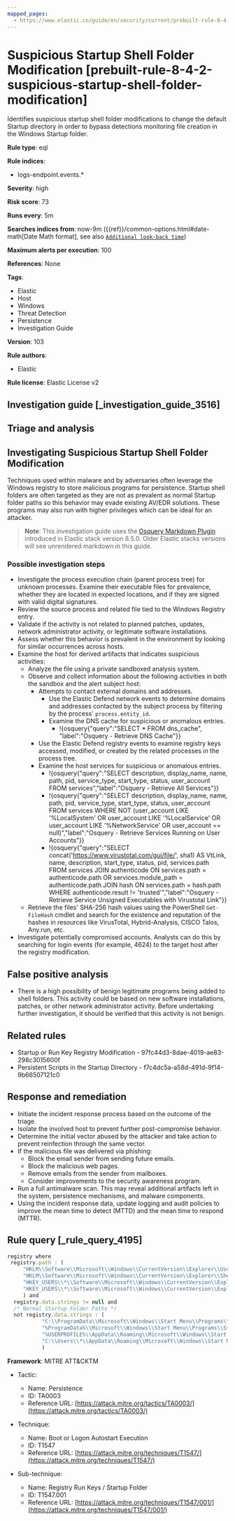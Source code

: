 ```yaml
---
mapped_pages:
  - https://www.elastic.co/guide/en/security/current/prebuilt-rule-8-4-2-suspicious-startup-shell-folder-modification.html
---
```


# Suspicious Startup Shell Folder Modification [prebuilt-rule-8-4-2-suspicious-startup-shell-folder-modification]

Identifies suspicious startup shell folder modifications to change the default Startup directory in order to bypass detections monitoring file creation in the Windows Startup folder.

**Rule type**: eql

**Rule indices**:

* logs-endpoint.events.*

**Severity**: high

**Risk score**: 73

**Runs every**: 5m

**Searches indices from**: now-9m ({{ref}}/common-options.html#date-math[Date Math format], see also [`Additional look-back time`](docs-content://solutions/security/detect-and-alert/create-detection-rule.md#rule-schedule))

**Maximum alerts per execution**: 100

**References**: None

**Tags**:

* Elastic
* Host
* Windows
* Threat Detection
* Persistence
* Investigation Guide

**Version**: 103

**Rule authors**:

* Elastic

**Rule license**: Elastic License v2

## Investigation guide [_investigation_guide_3516]

## Triage and analysis

## Investigating Suspicious Startup Shell Folder Modification

Techniques used within malware and by adversaries often leverage the Windows registry to store malicious programs for persistence. Startup shell folders are often targeted as they are not as prevalent as normal Startup folder paths so this behavior may evade existing AV/EDR solutions. These programs may also run with higher privileges which can be ideal for an attacker.

> **Note**:
> This investigation guide uses the [Osquery Markdown Plugin](docs-content://solutions/security/investigate/run-osquery-from-investigation-guides.md) introduced in Elastic stack version 8.5.0. Older Elastic stacks versions will see unrendered markdown in this guide.

### Possible investigation steps

- Investigate the process execution chain (parent process tree) for unknown processes. Examine their executable files for prevalence, whether they are located in expected locations, and if they are signed with valid digital signatures.
- Review the source process and related file tied to the Windows Registry entry.
- Validate if the activity is not related to planned patches, updates, network administrator activity, or legitimate software installations.
- Assess whether this behavior is prevalent in the environment by looking for similar occurrences across hosts.
- Examine the host for derived artifacts that indicates suspicious activities:
  - Analyze the file using a private sandboxed analysis system.
  - Observe and collect information about the following activities in both the sandbox and the alert subject host:
    - Attempts to contact external domains and addresses.
      - Use the Elastic Defend network events to determine domains and addresses contacted by the subject process by filtering by the process' `process.entity_id`.
      - Examine the DNS cache for suspicious or anomalous entries.
        - !{osquery{"query":"SELECT * FROM dns_cache", "label":"Osquery - Retrieve DNS Cache"}}
    - Use the Elastic Defend registry events to examine registry keys accessed, modified, or created by the related processes in the process tree.
    - Examine the host services for suspicious or anomalous entries.
      - !{osquery{"query":"SELECT description, display_name, name, path, pid, service_type, start_type, status, user_account FROM services","label":"Osquery - Retrieve All Services"}}
      - !{osquery{"query":"SELECT description, display_name, name, path, pid, service_type, start_type, status, user_account FROM services WHERE NOT (user_account LIKE '%LocalSystem' OR user_account LIKE '%LocalService' OR user_account LIKE '%NetworkService' OR user_account == null)","label":"Osquery - Retrieve Services Running on User Accounts"}}
      - !{osquery{"query":"SELECT concat('https://www.virustotal.com/gui/file/', sha1) AS VtLink, name, description, start_type, status, pid, services.path FROM services JOIN authenticode ON services.path = authenticode.path OR services.module_path = authenticode.path JOIN hash ON services.path = hash.path WHERE authenticode.result != 'trusted'","label":"Osquery - Retrieve Service Unsigned Executables with Virustotal Link"}}
  - Retrieve the files' SHA-256 hash values using the PowerShell `Get-FileHash` cmdlet and search for the existence and reputation of the hashes in resources like VirusTotal, Hybrid-Analysis, CISCO Talos, Any.run, etc.
- Investigate potentially compromised accounts. Analysts can do this by searching for login events (for example, 4624) to the target host after the registry modification.

## False positive analysis

- There is a high possibility of benign legitimate programs being added to shell folders. This activity could be based on new software installations, patches, or other network administrator activity. Before undertaking further investigation, it should be verified that this activity is not benign.

## Related rules

- Startup or Run Key Registry Modification - 97fc44d3-8dae-4019-ae83-298c3015600f
- Persistent Scripts in the Startup Directory - f7c4dc5a-a58d-491d-9f14-9b66507121c0

## Response and remediation

- Initiate the incident response process based on the outcome of the triage.
- Isolate the involved host to prevent further post-compromise behavior.
- Determine the initial vector abused by the attacker and take action to prevent reinfection through the same vector.
- If the malicious file was delivered via phishing:
  - Block the email sender from sending future emails.
  - Block the malicious web pages.
  - Remove emails from the sender from mailboxes.
  - Consider improvements to the security awareness program.
- Run a full antimalware scan. This may reveal additional artifacts left in the system, persistence mechanisms, and malware components.
- Using the incident response data, update logging and audit policies to improve the mean time to detect (MTTD) and the mean time to respond (MTTR).

## Rule query [_rule_query_4195]

```js
registry where
 registry.path : (
     "HKLM\\Software\\Microsoft\\Windows\\CurrentVersion\\Explorer\\User Shell Folders\\Common Startup",
     "HKLM\\Software\\Microsoft\\Windows\\CurrentVersion\\Explorer\\Shell Folders\\Common Startup",
     "HKEY_USERS\\*\\Software\\Microsoft\\Windows\\CurrentVersion\\Explorer\\User Shell Folders\\Startup",
     "HKEY_USERS\\*\\Software\\Microsoft\\Windows\\CurrentVersion\\Explorer\\Shell Folders\\Startup"
     ) and
  registry.data.strings != null and
  /* Normal Startup Folder Paths */
  not registry.data.strings : (
           "C:\\ProgramData\\Microsoft\\Windows\\Start Menu\\Programs\\Startup",
           "%ProgramData%\\Microsoft\\Windows\\Start Menu\\Programs\\Startup",
           "%USERPROFILE%\\AppData\\Roaming\\Microsoft\\Windows\\Start Menu\\Programs\\Startup",
           "C:\\Users\\*\\AppData\\Roaming\\Microsoft\\Windows\\Start Menu\\Programs\\Startup"
           )
```

**Framework**: MITRE ATT&CKTM

* Tactic:

    * Name: Persistence
    * ID: TA0003
    * Reference URL: [https://attack.mitre.org/tactics/TA0003/](https://attack.mitre.org/tactics/TA0003/)

* Technique:

    * Name: Boot or Logon Autostart Execution
    * ID: T1547
    * Reference URL: [https://attack.mitre.org/techniques/T1547/](https://attack.mitre.org/techniques/T1547/)

* Sub-technique:

    * Name: Registry Run Keys / Startup Folder
    * ID: T1547.001
    * Reference URL: [https://attack.mitre.org/techniques/T1547/001/](https://attack.mitre.org/techniques/T1547/001/)



